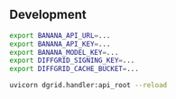Development
-----------

```bash
export BANANA_API_URL=...
export BANANA_API_KEY=...
export BANANA_MODEL_KEY=...
export DIFFGRID_SIGNING_KEY=...
export DIFFGRID_CACHE_BUCKET=...

uvicorn dgrid.handler:api_root --reload
```
